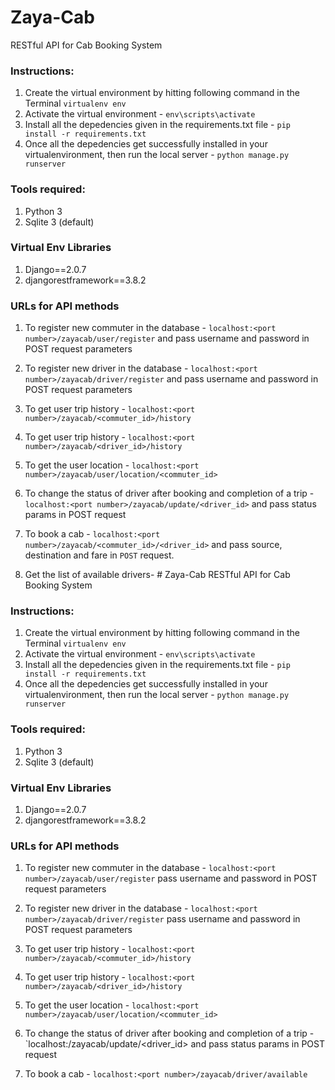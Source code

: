 # Zaya-Cab
RESTful API for Cab Booking System

### Instructions:
1. Create the virtual environment by hitting following command in the Terminal ```virtualenv env```
2. Activate the virtual environment - ```env\scripts\activate```
3. Install all the depedencies given in the requirements.txt file - ```pip install -r requirements.txt```
4. Once all the depedencies get successfully installed in your virtualenvironment, then run the local server - ```python manage.py runserver```


### Tools required:

1. Python 3
2. Sqlite 3 (default)

### Virtual Env Libraries

1. Django==2.0.7
2. djangorestframework==3.8.2

### URLs for API methods

1. To register new commuter in the database - `localhost:<port number>/zayacab/user/register` and pass username and password in POST request parameters

2. To register new driver in the database - `localhost:<port number>/zayacab/driver/register` and pass username and password in POST request parameters

3. To get user trip history - `localhost:<port number>/zayacab/<commuter_id>/history`

4. To get user trip history - `localhost:<port number>/zayacab/<driver_id>/history`

5. To get the user location - `localhost:<port number>/zayacab/user/location/<commuter_id>`

6. To change the status of driver after booking and completion of a trip - `localhost:<port number>/zayacab/update/<driver_id>` and pass status params in POST request

7. To book a cab - `localhost:<port number>/zayacab/<commuter_id>/<driver_id>` and pass source, destination and fare in `POST` request.

8. Get the list of available drivers- # Zaya-Cab
RESTful API for Cab Booking System

### Instructions:
1. Create the virtual environment by hitting following command in the Terminal ```virtualenv env```
2. Activate the virtual environment - ```env\scripts\activate```
3. Install all the depedencies given in the requirements.txt file - ```pip install -r requirements.txt```
4. Once all the depedencies get successfully installed in your virtualenvironment, then run the local server - ```python manage.py runserver```


### Tools required:

1. Python 3
2. Sqlite 3 (default)

### Virtual Env Libraries

1. Django==2.0.7
2. djangorestframework==3.8.2

### URLs for API methods

1. To register new commuter in the database - `localhost:<port number>/zayacab/user/register` pass username and password in POST request parameters

2. To register new driver in the database - `localhost:<port number>/zayacab/driver/register` pass username and password in POST request parameters

3. To get user trip history - `localhost:<port number>/zayacab/<commuter_id>/history`

4. To get user trip history - `localhost:<port number>/zayacab/<driver_id>/history`

5. To get the user location - `localhost:<port number>/zayacab/user/location/<commuter_id>`

6. To change the status of driver after booking and completion of a trip - `localhost:<port number>/zayacab/update/<driver_id> and pass status params in POST request

7. To book a cab - `localhost:<port number>/zayacab/driver/available`
